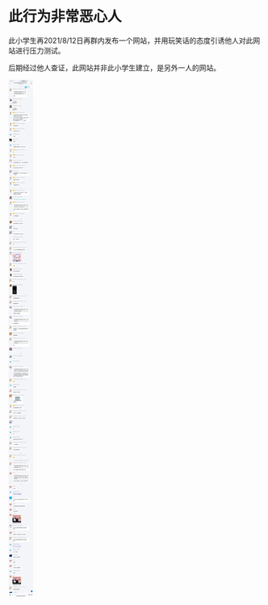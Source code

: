 # 此行为非常恶心人

此小学生再2021/8/12日再群内发布一个网站，并用玩笑话的态度引诱他人对此网站进行压力测试。

后期经过他人查证，此网站并非此小学生建立，是另外一人的网站。

![](教唆他人攻击无辜网站/非常恶劣.jpg)

